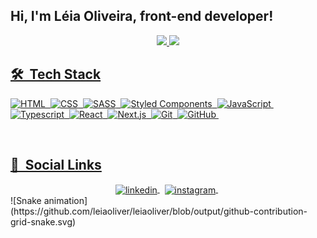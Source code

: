 ## Hi, I'm Léia Oliveira, front-end developer!

<div align="center">
  <a href="https://github.com/leiaoliver">
  <img height="160em" src="https://github-readme-stats.vercel.app/api?username=leiaoliver&show_icons=true&theme=dracula&include_all_commits=true&count_private=true"/>
  <img height="160em" src="https://github-readme-stats.vercel.app/api/top-langs/?username=leiaoliver&layout=compact&langs_count=7&theme=dracula"/>
</div>

## 🛠 &nbsp;Tech Stack
  ![HTML](https://img.shields.io/badge/-HTML-1f2335?style=flat-square&logo=HTML5)&nbsp;
  ![CSS](https://img.shields.io/badge/-CSS-1f2335?style=flat-square&logo=CSS3&logoColor=1572B6)&nbsp;
  ![SASS](https://img.shields.io/badge/-SASS-1f2335?style=flat-square&logo=SASS)&nbsp;
  ![Styled Components](https://img.shields.io/badge/-Styled%20Components-1f2335?style=flat-square&logo=styledcomponents)&nbsp;
  ![JavaScript](https://img.shields.io/badge/-JavaScript-1f2335?style=flat-square&logo=javascript)&nbsp;
  ![Typescript](https://img.shields.io/badge/-Typescript-1f2335?style=flat-square&logo=typescript)&nbsp;
  ![React](https://img.shields.io/badge/-React-1f2335?style=flat-square&logo=react)&nbsp;
  ![Next.js](https://img.shields.io/badge/-Next-1f2335?style=flat-square&logo=next.js)&nbsp;
  ![Git](https://img.shields.io/badge/-Git-1f2335?style=flat-square&logo=git)&nbsp;
  ![GitHub](https://img.shields.io/badge/-GitHub-1f2335?style=flat-square&logo=github)&nbsp;
  
</br>

 ## 👥 &nbsp;Social Links

<div align="center">
  <a href="https://www.linkedin.com/in/leia-oliveira388/" target="_blank">
    <img align="center" src="https://img.shields.io/badge/-leiaOliveira-1f2335?style=for-the-badge&logo=linkedin" alt="linkedin"/>
  </a>&nbsp;
  <a href="https://instagram.com/leiaoliver388" target="_blank">
   <img align="center" src="https://img.shields.io/badge/-leiaOliveira-1f2335?style=for-the-badge&logo=instagram" alt="instagram"/>
  </a>&nbsp;
</div>
 
<div> 
  ![Snake animation](https://github.com/leiaoliver/leiaoliver/blob/output/github-contribution-grid-snake.svg)
</div>
